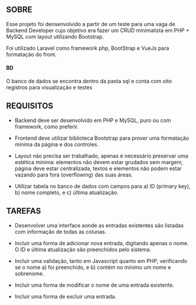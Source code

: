 ## SOBRE

Esse projeto foi densenvolvido a partir de um teste para uma vaga de Backend Developer cujo objetivo era fazer um CRUD minimalista 
em PHP + MySQL com layout utilizando Bootstrap.

Foi utilizado Laravel como framework php, BootStrap e VueJs para formatação do front.

#### BD

O banco de dados se encontra dentro da pasta sql e conta com oito registros para visualização e testes


## REQUISITOS

- Backend deve ser desenvolvido em PHP e MySQL, puro ou com framework, como preferir.

- Frontend deve utilizar biblioteca Bootstrap para prover uma formatação mínima da página e dos controles.

- Layout não precisa ser trabalhado, apenas é necessário preservar uma estética mínima: elementos não devem estar grudados 
sem margem, página deve estar centralizada, textos e elementos não podem estar vazando para fora (overflowing) das suas áreas.

- Utilizar tabela no banco de dados com campos para a) ID (primary key), b) nome completo, e c) última atualização.

 

## TAREFAS

- Desenvolver uma interface aonde as entradas existentes são listadas com informação de todas as colunas.

- Incluir uma forma de adicionar nova entrada, digitando apenas o nome. O ID e última atualização são preenchidos pelo sistema.

- Incluir uma validação, tanto em Javascript quanto em PHP, verificando se o nome a) foi preenchido, e b) contém no mínimo um 
nome e sobrenome.

- Incluir uma forma de modificar o nome de uma entrada existente.

- Incluir uma forma de excluir uma entrada.
